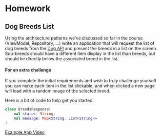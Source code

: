 # Homework

## Dog Breeds List

Using the architecture patterns we've discussed so far in the course (ViewModel, Repository, ...) write an application that will request the list of dog breeds from the [Dog API](https://dog.ceo/dog-api/documentation/) and present the breeds in a list on the screen.  Sub-breeds should have a different item display in the list than breeds, but should be directly below the associated breed in the list.

#### For an extra challenge

If you complete the initial requirements and wish to truly challenge yourself you can make each item in the list clickable, and when clicked a new page will load with a random image of the selected breed.

Here is a bit of code to help get you started:
```Kotlin
class BreedsResponse(
    val status: String,
    val message: Map<String, List<String>>
)
```

[Example App Video](./day_9_homework.webm)